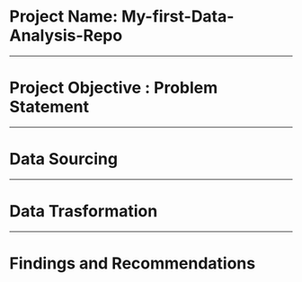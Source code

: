 # Project Name: My-first-Data-Analysis-Repo

---- 
# Project Objective : Problem Statement



----
# Data Sourcing


----
# Data Trasformation



----
# Findings and Recommendations
